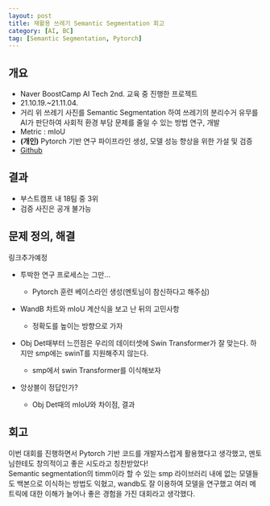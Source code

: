 ```yaml
---
layout: post
title: 재활용 쓰레기 Semantic Segmentation 회고
category: [AI, BC]
tag: [Semantic Segmentation, Pytorch] 
---
```


## 개요

- Naver BoostCamp AI Tech 2nd. 교육 중 진행한 프로젝트  
- 21.10.19.~21.11.04.
- 거리 위 쓰레기 사진를 Semantic Segmentation 하여 쓰레기의 분리수거 유무를 AI가 판단하여 사회적 환경 부담 문제를 줄일 수 있는 방법 연구, 개발  
- Metric : mIoU
- **(개인)** Pytorch 기반 연구 파이프라인 생성, 모델 성능 향상을 위한 가설 및 검증
- [Github](https://github.com/boostcampaitech2/semantic-segmentation-level2-cv-04)

## 결과

- 부스트캠프 내 18팀 중 3위
- 검증 사진은 공개 불가능

## 문제 정의, 해결
링크추가예정  
- 투박한 연구 프로세스는 그만...
  - Pytorch 훈련 베이스라인 생성(멘토님이 참신하다고 해주심)  

- WandB 차트와 mIoU 계산식을 보고 난 뒤의 고민사항  
  - 정확도를 높이는 방향으로 가자  

- Obj Det때부터 느낀점은 우리의 데이터셋에 Swin Transformer가 잘 맞는다. 하지만 smp에는 swinT를 지원해주지 않는다.  
  - smp에서 swin Transformer를 이식해보자  
  
- 앙상블이 정답인가?  
  - Obj Det때의 mIoU와 차이점, 결과  


## 회고

이번 대회를 진행하면서 Pytorch 기반 코드를 개발자스럽게 활용했다고 생각했고, 멘토님한테도 창의적이고 좋은 시도라고 칭찬받았다!  
Semantic segmentation의 timm이라 할 수 있는 smp 라이브러리 내에 없는 모델들도 백본으로 이식하는 방법도 익혔고, wandb도 잘 이용하여 모델을 연구했고 여러 메트릭에 대한 이해가 늘어나 좋은 경험을 가진 대회라고 생각했다.  